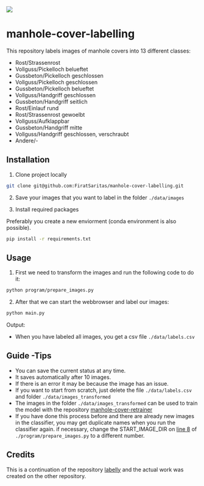<img src="https://img.shields.io/badge/status-online-green" />

# manhole-cover-labelling

This repository labels images of manhole covers into 13 different classes:
  - Rost/Strassenrost
  - Vollguss/Pickelloch belueftet
  - Gussbeton/Pickelloch geschlossen
  - Vollguss/Pickelloch geschlossen
  - Gussbeton/Pickelloch belueftet
  - Vollguss/Handgriff geschlossen
  - Gussbeton/Handgriff seitlich
  - Rost/Einlauf rund
  - Rost/Strassenrost gewoelbt
  - Vollguss/Aufklappbar
  - Gussbeton/Handgriff mitte
  - Vollguss/Handgriff geschlossen, verschraubt
  - Andere/-
  

## Installation

1. Clone project locally 

```bash
git clone git@github.com:FiratSaritas/manhole-cover-labelling.git
```

2. Save your images that you want to label in the folder `./data/images` 

3. Install required packages

Preferably you create a new enviorment (conda environment is also possible).

```bash
pip install -r requirements.txt
```

## Usage

1. First we need to transform the images and run the following code to do it:
```bash
python program/prepare_images.py
```

2. After that we can start the webbrowser and label our images:
```bash
python main.py
```

Output:
  - When you have labeled all images, you get a csv file `./data/labels.csv`


## Guide -Tips
  - You can save the current status at any time.
  - It saves automatically after 10 images.
  - If there is an error it may be because the image has an issue.
  - If you want to start from scratch, just delete the file `./data/labels.csv` and folder `./data/images_transformed`
  - The images in the folder `./data/images_transformed` can be used to train the model with the repository [manhole-cover-retrainer](https://github.com/FiratSaritas/manhole-cover-retrainer)
  - If you have done this process before and there are already new images in the classifier, you may get duplicate names when you run the classifier again. if necessary, change the START_IMAGE_DIR on [line 8](https://github.com/FiratSaritas/manhole-cover-labelling/blob/main/program/prepare_images.py#L8) of `./program/prepare_images.py` to a different number.

## Credits

This is a continuation of the repository [labelly](https://github.com/SimonStaehli/labelly) and the actual work was created on the other repository.
